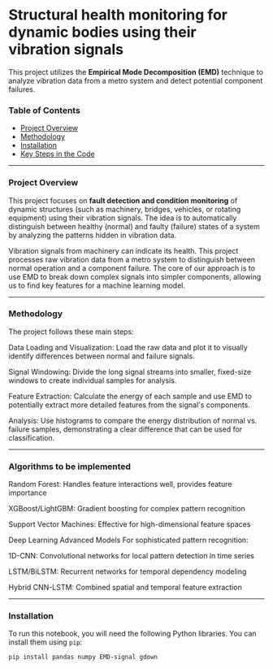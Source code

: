 # Structural health monitoring for dynamic bodies using their vibration signals

This project utilizes the **Empirical Mode Decomposition (EMD)** technique to analyze vibration data from a metro system and detect potential component failures.

### Table of Contents

-   [Project Overview](#project-overview)
-   [Methodology](#methodology)
-   [Installation](#installation)
-   [Key Steps in the Code](#key-steps-in-the-code)

---

### Project Overview

This project focuses on **fault detection and condition monitoring** of dynamic structures (such as machinery, bridges, vehicles, or rotating equipment) using their vibration signals. The idea is to automatically distinguish between healthy (normal) and faulty (failure) states of a system by analyzing the patterns hidden in vibration data.

Vibration signals from machinery can indicate its health. This project processes raw vibration data from a metro system to distinguish between normal operation and a component failure. The core of our approach is to use EMD to break down complex signals into simpler components, allowing us to find key features for a machine learning model.


---

### Methodology

The project follows these main steps:

Data Loading and Visualization: Load the raw data and plot it to visually identify differences between normal and failure signals.

Signal Windowing: Divide the long signal streams into smaller, fixed-size windows to create individual samples for analysis.

Feature Extraction: Calculate the energy of each sample and use EMD to potentially extract more detailed features from the signal's components.

Analysis: Use histograms to compare the energy distribution of normal vs. failure samples, demonstrating a clear difference that can be used for classification.


---

### Algorithms to be implemented

Random Forest: Handles feature interactions well, provides feature importance 

XGBoost/LightGBM: Gradient boosting for complex pattern recognition 

Support Vector Machines: Effective for high-dimensional feature spaces 

Deep Learning Advanced Models For sophisticated pattern recognition: 

1D-CNN: Convolutional networks for local pattern detection in time series 

LSTM/BiLSTM: Recurrent networks for temporal dependency modeling

Hybrid CNN-LSTM: Combined spatial and temporal feature extraction


---

### Installation

To run this notebook, you will need the following Python libraries. You can install them using `pip`:

```bash
pip install pandas numpy EMD-signal gdown



